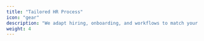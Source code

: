 ```yaml
---
title: "Tailored HR Process"
icon: "gear"
description: "We adapt hiring, onboarding, and workflows to match your culture."
weight: 4
---
```

